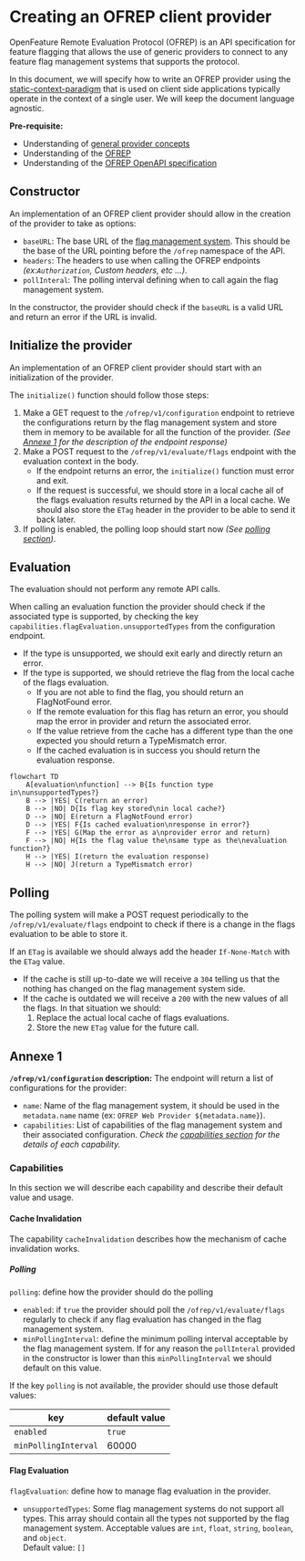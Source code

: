 # Creating an OFREP client provider

OpenFeature Remote Evaluation Protocol (OFREP) is an API specification for feature flagging that allows the use of generic providers to connect to any feature flag management systems that supports the protocol.

In this document, we will specify how to write an OFREP provider using the [static-context-paradigm](https://openfeature.dev/specification/glossary/#static-context-paradigm) that is used on client side applications typically operate in the context of a single user. 
We will keep the document language agnostic.

**Pre-requisite:**
- Understanding of [general provider concepts](https://openfeature.dev/docs/reference/concepts/provider/)
- Understanding of the [OFREP](../../README.md)
- Understanding of the [OFREP OpenAPI specification](../../service/openapi.yaml)


## Constructor
An implementation of an OFREP client provider should allow in the creation of the provider to take as options:
- `baseURL`: The base URL of the [flag management system](https://openfeature.dev/specification/glossary#flag-management-system). This should be the base of the URL pointing before the `/ofrep` namespace of the API.
- `headers`: The headers to use when calling the OFREP endpoints *(ex:`Authorization`, Custom headers, etc ...)*.
- `pollInteral`: The polling interval defining when to call again the flag management system.

In the constructor, the provider should check if the `baseURL` is a valid URL and return an error if the URL is invalid.

## Initialize the provider
An implementation of an OFREP client provider should start with an initialization of the provider.

The `initialize()` function should follow those steps:
1. Make a GET request to the `/ofrep/v1/configuration` endpoint to retrieve the configurations return by the flag management system and store them in memory to be available for all the function of the provider. *(See [Annexe 1](#annexe-1) for the description of the endpoint response)*
2. Make a POST request to the `/ofrep/v1/evaluate/flags` endpoint with the evaluation context in the body.  
   - If the endpoint returns an error, the `initialize()` function must error and exit.  
   - If the request is successful, we should store in a local cache all of the flags evaluation results returned by the API in a local cache. We should also store the `ETag` header in the provider to be able to send it back later.
3. If polling is enabled, the polling loop should start now *(See [polling section](#polling))*.

## Evaluation
The evaluation should not perform any remote API calls.

When calling an evaluation function the provider should check if the associated type is supported, by checking the key `capabilities.flagEvaluation.unsupportedTypes` from the configuration endpoint.
- If the type is unsupported, we should exit early and directly return an error.
- If the type is supported, we should retrieve the flag from the local cache of the flags evaluation.
  - If you are not able to find the flag, you should return an FlagNotFound error.
  - If the remote evaluation for this flag has return an error, you should map the error in provider and return the associated error.
  - If the value retrieve from the cache has a different type than the one expected you should return a TypeMismatch error.
  - If the cached evaluation is in success you should return the evaluation response.

```mermaid
flowchart TD
    A[evaluation\nfunction] --> B{Is function type in\nunsupportedTypes?}
    B --> |YES| C(return an error)
    B --> |NO| D{Is flag key stored\nin local cache?}
    D --> |NO| E(return a FlagNotFound error)
    D --> |YES| F{Is cached evaluation\nresponse in error?} 
    F --> |YES| G(Map the error as a\nprovider error and return)
    F --> |NO| H{Is the flag value the\nsame type as the\nevaluation function?}
    H --> |YES| I(return the evaluation response)
    H --> |NO| J(return a TypeMismatch error)
```

## Polling
The polling system will make a POST request periodically to the `/ofrep/v1/evaluate/flags` endpoint to check if there is a change in the flags evaluation to be able to store it.

If an `ETag` is available we should always add the header `If-None-Match` with the `ETag` value.
- If the cache is still up-to-date we will receive a `304` telling us that the nothing has changed on the flag management system side.
- If the cache is outdated we will receive a `200` with the new values of all the flags. In that situation we should:
  1. Replace the actual local cache of flags evaluations.
  2. Store the new `ETag` value for the future call.


## Annexe 1
**`/ofrep/v1/configuration` description:**
The endpoint will return a list of configurations for the provider:
- `name`: Name of the flag management system, it should be used in the `metadata.name` name (ex: `OFREP Web Provider ${metadata.name}`).
- `capabilities`: List of capabilities of the flag management system and their associated configuration. *Check the [capabilities section](#capabilities) for the details of each capability.*

### Capabilities
In this section we will describe each capability and describe their default value and usage.

#### Cache Invalidation
The capability `cacheInvalidation` describes how the mechanism of cache invalidation works.

##### Polling
`polling`: define how the provider should do the polling

- `enabled`: if `true` the provider should poll the `/ofrep/v1/evaluate/flags` regularly to check if any flag evaluation has changed in the flag management system.
- `minPollingInterval`: define the minimum polling interval acceptable by the flag management system. If for any reason the `pollInteral` provided in the constructor is lower than this `minPollingInterval` we should default on this value.

If the key `polling` is not available, the provider should use those default values:

| key                  | default value |
| -------------------- | ------------- |
| `enabled`            | `true`        |
| `minPollingInterval` | 60000         |


#### Flag Evaluation
`flagEvaluation`: define how to manage flag evaluation in the provider.
- `unsupportedTypes`: Some flag management systems do not support all types. This array should contain all the types not supported by the flag management system. Acceptable values are `int`, `float`, `string`, `boolean`, and `object`.  
  Default value: `[]`